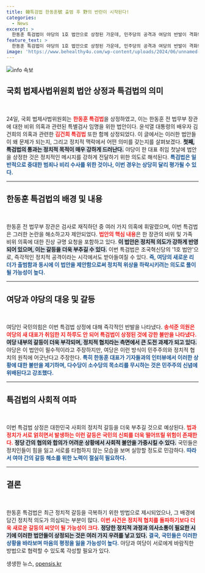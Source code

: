 ```yaml
---
title: 韓특검법 한동훈號 출범 후 野의 반란이 시작된다!
categories:
  - News
excerpt: >
  한동훈 특검법이 야당의 1호 법안으로 상정된 가운데, 민주당의 공격과 여당의 반발이 격화되고 있습니다. 협치의 중요성이 대두되는 시점에 정치적 갈등이 심화되고 있는 상황, 과연 국민들은 어떻게 생각할까요? 클릭해 보세요!
feature_text: >
  한동훈 특검법이 야당의 1호 법안으로 상정된 가운데, 민주당의 공격과 여당의 반발이 격화되고 있습니다. 협치의 중요성이 대두되는 시점에 정치적 갈등이 심화되고 있는 상황, 과연 국민들은 어떻게 생각할까요? 클릭해 보세요!
image: 'https://www.behealthy4u.com/wp-content/uploads/2024/06/unnamed-file.png'
---
```


<p><img src="https://www.behealthy4u.com/wp-content/uploads/2024/06/unnamed-file.png" alt="info 속보" /></p>

<h2 data-ke-size="size26">국회 법제사법위원회 법안 상정과 특검법의 의미</h2>

<p data-ke-size="size16">&nbsp;</p>

<p>24일, 국회 법제사법위원회는 <b><span style="color: #ee2323;">한동훈 특검법</span></b>을 상정하였고, 이는 한동훈 전 법무부 장관에 대한 비위 의혹과 관련된 특별검사 임명을 위한 법안이다. 윤석열 대통령의 배우자 김건희의 의혹과 관련한 <b><span style="color: #ee2323;">김건희 특검법</span></b> 또한 함께 상정되었다. 이 글에서는 이러한 법안들이 왜 문제가 되는지, 그리고 정치적 맥락에서 어떤 의미를 갖는지를 살펴보겠다. <b><span style="background-color: #21538527;">첫째, 특검법의 통과는 정치적 목적이 매우 강하게 드러난다.</span></b> 야당이 한 대표 취임 첫날에 법안을 상정한 것은 정치적인 메시지를 강하게 전달하기 위한 의도로 해석된다. <b><span style="color: #1a5490;">특검법은 일반적으로 중대한 범죄나 비리 수사를 위한 것이나, 이번 경우는 상당히 달리 평가될 수 있다.</span></b></p>

<hr>

<h2 data-ke-size="size26">한동훈 특검법의 배경 및 내용</h2>

<p data-ke-size="size16">&nbsp;</p>

<p>한동훈 전 법무부 장관은 검사로 재직하던 중 여러 가지 의혹에 휘말렸으며, 이번 특검법은 그러한 논란을 해소하고자 제안되었다. <b><span style="color: #ee2323;">법안의 핵심 내용</span></b>은 한 장관의 비위 및 가족 비위 의혹에 대한 진상 규명 요청을 포함하고 있다. <b><span style="background-color: #21538527;">이 법안은 정치적 의도가 강하게 반영되어 있으며, 이는 갈등을 더욱 부추길 수 있다.</span></b> 이번 특검법은 조국혁신당의 '1호 법안'으로, 즉각적인 정치적 공격이라는 시각에서도 받아들여질 수 있다. <b><span style="color: #1a5490;">즉, 여당의 새로운 리더가 출범함과 동시에 이 법안을 제안함으로써 정치적 위상을 하락시키려는 의도로 풀이될 가능성이 높다.</span></b></p>

<hr>

<h2 data-ke-size="size26">여당과 야당의 대응 및 갈등</h2>

<p data-ke-size="size16">&nbsp;</p>

<p>여당인 국민의힘은 이번 특검법 상정에 대해 즉각적인 반발을 나타냈다. <b><span style="color: #ee2323;">송석준 의원은 여당의 새 대표가 취임한 지 하루도 안 되어 특검법이 상정된 것에 강한 불만을 나타냈다.</span></b> <b><span style="background-color: #21538527;">여당 내부의 갈등이 더욱 부각되며, 정치적 협치라는 측면에서 큰 도전 과제가 되고 있다.</span></b> 야당은 이 법안이 필수적이라고 주장하지만, 여당은 이런 방식이 민주주의와 정치적 협치의 원칙에 어긋난다고 주장한다. <b><span style="color: #1a5490;">특히 한동훈 대표가 기자들과의 인터뷰에서 이러한 상황에 대한 불만을 제기하며, 다수당이 소수당의 목소리를 무시하는 것은 민주주의 신념에 위배된다고 강조했다.</span></b></p>

<hr>

<h2 data-ke-size="size26">특검법의 사회적 여파</h2>

<p data-ke-size="size16">&nbsp;</p>

<p>이번 특검법 상정은 대한민국 사회의 정치적 갈등을 더욱 부추길 것으로 예상된다. <b><span style="color: #ee2323;">법과 정치가 서로 얽히면서 발생하는 이런 갈등은 국민의 신뢰를 더욱 떨어뜨릴 위험이 존재한다.</span></b> <b><span style="background-color: #21538527;">정당 간의 협의와 합의가 어려운 상황에서 사회적 불안을 가중시킬 수 있다.</span></b> 국민들은 정치인들이 힘을 잃고 서로를 타협하지 않는 모습을 보며 실망할 정도로 민감하다. <b><span style="color: #1a5490;">따라서 여야 간의 갈등 해소를 위한 노력이 절실히 필요하다.</span></b></p>

<hr>

<h2 data-ke-size="size26">결론</h2>

<p data-ke-size="size16">&nbsp;</p>

<p>한동훈 특검법은 최근 정치적 갈등을 극복하기 위한 방법으로 제시되었으나, 그 배경에 담긴 정치적 의도가 의심되는 부분이 많다. <b><span style="color: #ee2323;">이번 사건은 정치적 협치를 돌파하기보다 더욱 새로운 갈등의 씨앗이 될 가능성이 크다.</span></b> <b><span style="background-color: #21538527;">정당한 정치적 과정과 의사소통이 필요한 시기에 이러한 법안들이 상정되는 것은 여러 가지 우려를 낳고 있다.</span></b> <b><span style="color: #1a5490;">결국, 국민들은 이러한 상황을 바라보며 마음의 평정을 잃을 가능성이 높다.</span></b> 야당과 여당이 서로에게 바람직한 방법으로 협력할 수 있도록 각성할 필요가 있다. <b></b></p>
생생한 뉴스, <a href="https://opensis.kr" rel="dofollow">opensis.kr</a>


